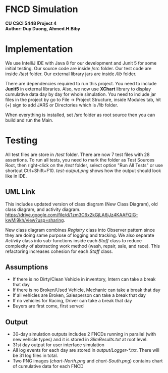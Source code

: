 # FNCD Simulation
**CU CSCI 5448 Project 4**\
**Author: Duy Duong, Ahmed.H.Biby**

# Implementation
We use IntelliJ IDE with Java 8 for our development and Junit 5 for some initial testing. Our source code are inside /src folder. Our test code are inside */test* folder. Our external library jars are inside */lib* folder. 

There are dependencies required to run this project. You need to include **Junit5** in external libraries. Also, we now use **XChart** library to display cumulative data day by day for whole simulation. You need to include jar files in the project by go to File -> Project Structure, inside Modules tab, hit (+) sign to add JARS or Directories which is */lib* folder. 

When everything is installed, set /src folder as root source then you can build and run the Main.
# Testing
All test files are store in */test* folder. There are now 7 test files with 28 assertions. To run all tests, you need to mark the folder as Test Sources Root, then right-click on the */test* folder, select option "Run All Tests" or use shortcut Ctrl+Shift+F10. *test-output.png* shows how the output should look like in IDE.

## UML Link
This includes updated version of class diagram (New Class Diagram), old class diagram, and activity diagram. https://drive.google.com/file/d/1zm3C6x2kGjLA6jJz4KAAFQIG-kwMj9kh/view?usp=sharing. 

New class diagram combines *Registry* class into Observer pattern since they are doing same purpose of logging and tracking. We also separate *Activity* class into sub-functions inside each *Staff* class to reduce complexity of abstracting work method (wash, repair, sale, and race). This refactoring increases cohesion for each *Staff* class. 

## Assumptions
- If there is no Dirty/Clean Vehicle in inventory, Intern can take a break that day
- If there is no Broken/Used Vehicle, Mechanic can take a break that day
- If all vehicles are Broken, Salesperson can take a break that day
- If no vehicles for Racing, Driver can take a break that day
- Buyers are first come, first served
## Output
- 30-day simulation outputs includes 2 FNCDs running in parallel (with new vehicle types) and it is stored in *SlimResults.txt* at root level.
- 31st day output for user interface simulation
- All log events for each day are stored in *output/Logger-\*.txt*. There will be 31 log files in total.
- Two PNG images (*chart-North.png* and *chart-South.png*) contains chart of cumulative data for each FNCD 
